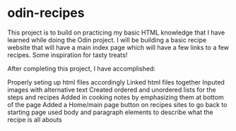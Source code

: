 # odin-recipes
This project is to build on practicing my basic HTML knowledge that I have learned while doing the Odin project. I will be building a basic recipe website that will have a main index page which will have a few links to a few recipes. Some inspiration for tasty treats!

After completing this project, I have accomplished:

Properly seting up html files accordingly
Linked html files together
Inputed images with alternative text
Created ordered and unordered lists for the steps and recipes
Added in cooking notes by emphasizing them at bottom of the page
Added a Home/main page button on recipes sites to go back to starting page
used body and paragraph elements to describe what the recipe is all abouts